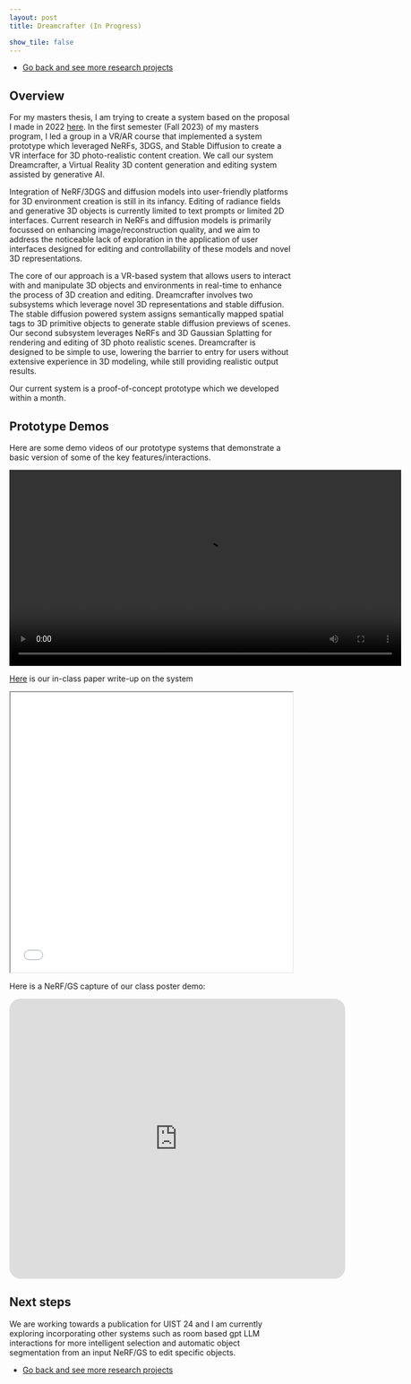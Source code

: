 ```yaml
---
layout: post
title: Dreamcrafter (In Progress)

show_tile: false
---
```


<ul class="actions">
	<li><a href="research.html" class="button small">Go back and see more research projects</a></li>
</ul>

## Overview
For my masters thesis, I am trying to create a system based on the proposal I made in 2022 [here](nerfenvironmentcreation.html). In the first semester (Fall 2023) of my masters program, I led a group in a VR/AR course that implemented a system prototype which leveraged NeRFs, 3DGS, and Stable Diffusion to create a VR interface for 3D photo-realistic content creation. We call our system Dreamcrafter, a Virtual Reality 3D content generation and editing system assisted by generative AI.

Integration of NeRF/3DGS and diffusion models into user-friendly platforms for 3D environment creation is still in its infancy. Editing of radiance fields and generative 3D objects is currently limited to text prompts or limited 2D interfaces. Current research in NeRFs and diffusion models is primarily focussed on enhancing image/reconstruction quality, and we aim to address the noticeable lack of exploration in the application of user interfaces designed for editing and controllability of these models and novel 3D representations. 

The core of our approach is a VR-based system that allows users to interact with and manipulate 3D objects and environments in real-time to enhance the process of 3D creation and editing. Dreamcrafter involves two subsystems which leverage novel 3D representations and stable diffusion. The stable diffusion powered system assigns semantically mapped spatial tags to 3D primitive objects to generate stable diffusion previews of scenes. Our second subsystem leverages NeRFs and 3D Gaussian Splatting for rendering and editing of 3D photo realistic scenes. Dreamcrafter is designed to be simple to use, lowering the barrier to entry for users without extensive experience in 3D modeling, while still providing realistic output results. 

Our current system is a proof-of-concept prototype which we developed within a month.

## Prototype Demos
Here are some demo videos of our prototype systems that demonstrate a basic version of some of the key features/interactions.

<center>
<video id="v0" width=700px controls>
	<source src="assets/videos/cs294_137_dreamcrafter_progress_vid.mp4" type="video/mp4" />
</video>
</center>

[Here]((https://cvachha.github.io/assets/pdfs/cs294_137_dreamcrafter_VR_final_paper.pdf)) is our in-class paper write-up on the system
<iframe src="assets/pdfs/cs294_137_dreamcrafter_VR_final_paper.pdf" width="100%" height="500px">
</iframe>

Here is a NeRF/GS capture of our class poster demo:
<center>
<iframe src="https://lumalabs.ai/embed/afc9f2d5-a1bc-4681-914a-5dd157938e33?mode=sparkles&background=%23ffffff&color=%23000000&showTitle=true&loadBg=true&logoPosition=bottom-left&infoPosition=bottom-right&cinematicVideo=undefined&showMenu=true" width="600" height="500" frameborder="0" title="luma embed" style="border: none; border-radius: 20px"></iframe>
</center>

## Next steps
We are working towards a publication for UIST 24 and I am currently exploring incorporating other systems such as room based gpt LLM interactions for more intelligent selection and automatic object segmentation from an input NeRF/GS to edit specific objects.


<ul class="actions">
	<li><a href="research.html" class="button small">Go back and see more research projects</a></li>
</ul>

